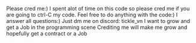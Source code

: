 Please cred me:)
I spent alot of time on this code so please cred me if you are going to ctrl-C my code.
Feel free to do anything with the code:)
I answer all questions:) Just dm me on discord: tickle_vn
I want to grow and get a Job in the programming scene
Crediting me will make me grow and hopefully get a contract or a Job
